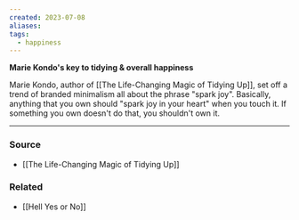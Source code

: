 ```yaml
---
created: 2023-07-08
aliases: 
tags:
  - happiness
---
```

**Marie Kondo's key to tidying & overall happiness**

Marie Kondo, author of [[The Life-Changing Magic of Tidying Up]], set off a trend of branded minimalism all about the phrase "spark joy". Basically, anything that you own should "spark joy in your heart" when you touch it. If something you own doesn't do that, you shouldn't own it.

---

### Source
- [[The Life-Changing Magic of Tidying Up]]

### Related
- [[Hell Yes or No]]